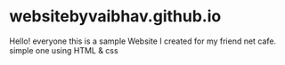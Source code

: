 # websitebyvaibhav.github.io
Hello! everyone this is a sample Website I created for my friend net cafe.
simple one using HTML & css

